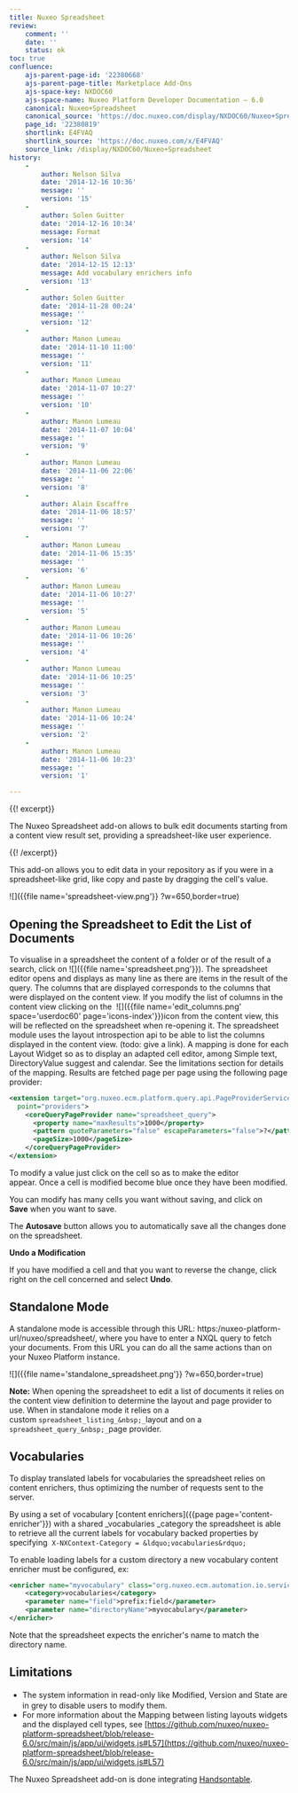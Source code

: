 ```yaml
---
title: Nuxeo Spreadsheet
review:
    comment: ''
    date: ''
    status: ok
toc: true
confluence:
    ajs-parent-page-id: '22380668'
    ajs-parent-page-title: Marketplace Add-Ons
    ajs-space-key: NXDOC60
    ajs-space-name: Nuxeo Platform Developer Documentation — 6.0
    canonical: Nuxeo+Spreadsheet
    canonical_source: 'https://doc.nuxeo.com/display/NXDOC60/Nuxeo+Spreadsheet'
    page_id: '22380819'
    shortlink: E4FVAQ
    shortlink_source: 'https://doc.nuxeo.com/x/E4FVAQ'
    source_link: /display/NXDOC60/Nuxeo+Spreadsheet
history:
    - 
        author: Nelson Silva
        date: '2014-12-16 10:36'
        message: ''
        version: '15'
    - 
        author: Solen Guitter
        date: '2014-12-16 10:34'
        message: Format
        version: '14'
    - 
        author: Nelson Silva
        date: '2014-12-15 12:13'
        message: Add vocabulary enrichers info
        version: '13'
    - 
        author: Solen Guitter
        date: '2014-11-28 00:24'
        message: ''
        version: '12'
    - 
        author: Manon Lumeau
        date: '2014-11-10 11:00'
        message: ''
        version: '11'
    - 
        author: Manon Lumeau
        date: '2014-11-07 10:27'
        message: ''
        version: '10'
    - 
        author: Manon Lumeau
        date: '2014-11-07 10:04'
        message: ''
        version: '9'
    - 
        author: Manon Lumeau
        date: '2014-11-06 22:06'
        message: ''
        version: '8'
    - 
        author: Alain Escaffre
        date: '2014-11-06 18:57'
        message: ''
        version: '7'
    - 
        author: Manon Lumeau
        date: '2014-11-06 15:35'
        message: ''
        version: '6'
    - 
        author: Manon Lumeau
        date: '2014-11-06 10:27'
        message: ''
        version: '5'
    - 
        author: Manon Lumeau
        date: '2014-11-06 10:26'
        message: ''
        version: '4'
    - 
        author: Manon Lumeau
        date: '2014-11-06 10:25'
        message: ''
        version: '3'
    - 
        author: Manon Lumeau
        date: '2014-11-06 10:24'
        message: ''
        version: '2'
    - 
        author: Manon Lumeau
        date: '2014-11-06 10:23'
        message: ''
        version: '1'

---
```

{{! excerpt}}

The Nuxeo Spreadsheet add-on allows to bulk edit documents starting from a content view result set, providing a spreadsheet-like user experience.

{{! /excerpt}}

This add-on allows you to edit data in your repository as if you were in a spreadsheet-like grid, like copy and paste by dragging the cell's value.

![]({{file name='spreadsheet-view.png'}} ?w=650,border=true)

## Opening the Spreadsheet to Edit the List of Documents

To visualise in a spreadsheet the content of a folder or of the result of a search, click on ![]({{file name='spreadsheet.png'}}).&nbsp;The spreadsheet editor opens and displays as many line as there are items in the result of the query. The columns that are displayed corresponds to the columns that were displayed on the content view. If you modify the list of columns in the content view&nbsp;clicking on the&nbsp; ![]({{file name='edit_columns.png' space='userdoc60' page='icons-index'}})icon from the content view, this will be reflected on the spreadsheet when re-opening it. The spreadsheet module uses the layout introspection api to be able to list the columns displayed in the content view. (todo: give a link). A mapping is done for each Layout Widget so as to display an adapted cell editor, among Simple text, DirectoryValue suggest and calendar. See the limitations section for details of the mapping. Results are&nbsp;fetched page per page using the following page provider:

```xml
<extension target="org.nuxeo.ecm.platform.query.api.PageProviderService"
  point="providers">
    <coreQueryPageProvider name="spreadsheet_query">
      <property name="maxResults">1000</property>
      <pattern quoteParameters="false" escapeParameters="false">?</pattern>
      <pageSize>1000</pageSize>
    </coreQueryPageProvider>
</extension>
```

To modify a value just click on the cell so as to make the editor appear.&nbsp;Once a cell is modified become blue once they have been modified.

You can modify has many cells you want without saving, and click on **Save**&nbsp;when you want to save.

The **Autosave** button allows you to automatically save all the changes done on the spreadsheet.&nbsp;

**Undo a Modification**

If you have modified a cell and that you want to reverse the change, click right on the cell concerned and select **Undo**.

## Standalone Mode

A standalone mode is accessible through this URL:&nbsp;https:/nuxeo-platform-url/nuxeo/spreadsheet/, where you have to enter a NXQL query to fetch your documents. From this URL you can do all the same actions than on your Nuxeo Platform instance. &nbsp;

![]({{file name='standalone_spreadsheet.png'}} ?w=650,border=true)

**Note:** When opening the spreadsheet to edit a list of documents it relies on the content view definition to determine the layout and page provider to use. When in standalone mode it relies on a custom&nbsp;`spreadsheet_listing_&nbsp;_`layout and on a `spreadsheet_query_&nbsp;_`page provider.

## Vocabularies

To display translated labels for vocabularies the spreadsheet relies on content enrichers, thus&nbsp;optimizing the number of requests sent to the server.

By using a set of vocabulary [content enrichers]({{page page='content-enricher'}}) with a shared _vocabularies&nbsp;_category the spreadsheet is able to retrieve all the current labels for&nbsp;vocabulary&nbsp;backed properties&nbsp;by specifying&nbsp; `X-NXContext-Category = &ldquo;vocabularies&rdquo;`

To enable loading labels for a custom directory a new vocabulary content enricher must be configured, ex:

```xml
<enricher name="myvocabulary" class="org.nuxeo.ecm.automation.io.services.enricher.VocabularyEnricher">
    <category>vocabularies</category>
    <parameter name="field">prefix:field</parameter>
    <parameter name="directoryName">myvocabulary</parameter>
</enricher> 
```

Note that the spreadsheet expects the enricher's name to match the directory name.

## Limitations

*   <span style="line-height: 21.58px;">The system information in read-only like Modified, Version and State are in grey to disable users to modify them.&nbsp;</span>
*   For more information about the Mapping between listing layouts widgets and the displayed cell types, see&nbsp;[https://github.com/nuxeo/nuxeo-platform-spreadsheet/blob/release-6.0/src/main/js/app/ui/widgets.js#L57](https://github.com/nuxeo/nuxeo-platform-spreadsheet/blob/release-6.0/src/main/js/app/ui/widgets.js#L57)

The Nuxeo Spreadsheet add-on is done integrating&nbsp;[Handsontable](http://handsontable.com/).&nbsp;